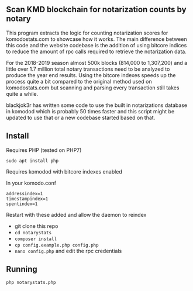 ## Scan KMD blockchain for notarization counts by notary

This program extracts the logic for counting notarization scores for komodostats.com to showcase how it works.  The main difference between this code and the website codebase is the addition of using bitcore indices to reduce the amount of rpc calls required to retrieve the notarization data.

For the 2018-2019 season almost 500k blocks (814,000 to 1,307,200) and a little over 1.7 million total notary transactions need to be analyzed to produce the year end results.  Using the bitcore indexes speeds up the process quite a bit compared to the original method used on komodostats.com but scanning and parsing every transaction still takes quite a while.

blackjok3r has written some code to use the built in notarizations database in komodod which is probably 50 times faster and this script might be updated to use that 
or a new codebase started based on that.

Install
------------

Requires PHP (tested on PHP7)

`sudo apt install php`

Requires komodod with bitcore indexes enabled

In your komodo.conf

```
addressindex=1
timestampindex=1
spentindex=1
```

Restart with these added and allow the daemon to reindex

* git clone this repo
* `cd notarystats`
* `composer install`
* `cp config.example.php config.php`
* `nano config.php` and edit the rpc credentials

Running
------------

`php notarystats.php`

